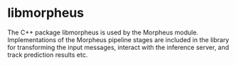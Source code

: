 # libmorpheus

The C++ package libmorpheus is used by the Morpheus module. Implementations of the Morpheus pipeline stages are included in the library for transforming the input messages, interact with the inference server, and track prediction results etc.
